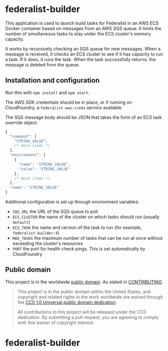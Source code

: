 # federalist-builder

This application is used to launch build tasks for Federalist in an AWS ECS Docker container based on messages from an AWS SQS queue. It limits the number of simultaneous tasks to stay under the ECS cluster's memory capacity.

It works by recursively checking an SQS queue for new messages. When a message is received, it checks an ECS cluster to see if it has capacity to run a task. If it does, it runs the task. When the task successfully returns, the message is deleted from the queue.

## Installation and configuration

Run this with `npm install` and `npm start`.

The AWS SDK credentials should be in place, or if running on CloudFoundry, a `federalist-aws-creds` service available.

The SQS message body should be JSON that takes the form of an ECS task override object:

```js
{
  "command": [
    "STRING_VALUE",
    /* more items */
  ],
  "environment": [
    {
      "name": "STRING_VALUE",
      "value": "STRING_VALUE"
    },
    /* more items */
  ],
  "name": "STRING_VALUE"
}
```

Additional configuration is set up through environment variables:

- `SQS_URL` the URL of the SQS queue to poll
- `ECS_CLUSTER` the name of the cluster on which tasks should run (usually `default`)
- `ECS_TASK` the name and version of the task to run (for example, `federalist-builder:4`)
- `MAX_TASKS` the maximum number of tasks that can be run at once without exceeding the cluster's resources
- `PORT` the port for health check pings. This is set automatically by CloudFoundry

## Public domain

This project is in the worldwide [public domain](LICENSE.md). As stated in [CONTRIBUTING](CONTRIBUTING.md):

> This project is in the public domain within the United States, and copyright and related rights in the work worldwide are waived through the [CC0 1.0 Universal public domain dedication](https://creativecommons.org/publicdomain/zero/1.0/).
>
> All contributions to this project will be released under the CC0 dedication. By submitting a pull request, you are agreeing to comply with this waiver of copyright interest.
# federalist-builder

